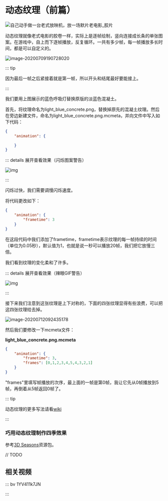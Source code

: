 # 动态纹理（前篇）

![自己动手做一台老式放映机，放一场默片老电影_胶片](https://i.loli.net/2021/10/12/bPOGwZ3fHhoYDmp.gif)

动态纹理就像老式电影的胶卷一样，实际上是逐帧绘制，竖向连接成长条的单张图案。在游戏中，自上而下逐帧播放，反复循环。一共有多少帧，每一帧播放多长时间，都是可以自定义的。

![image-20200709190728020](https://i.loli.net/2021/10/12/kPXepv9Nafn1QyR.png)

::: tip

因为最后一帧之后紧接着就是第一帧，所以开头和结尾最好要能接上。

:::

我们要用上图展示的蓝色呼吸灯替换原版的淡蓝色混凝土。

首先，将纹理命名为light_blue_concrete.png，替换掉原先的混凝土纹理。然后在旁边新建文件，命名为light_blue_concrete.png.mcmeta，并向文件中写入如下代码：

```json
{
    "animation": {
        
    }
}
```

::: details 展开查看效果（闪烁图案警告）

![img](https://i.loli.net/2021/10/12/d8uxQkrIWfzt7Kj.gif)

:::

闪烁过快，我们需要调慢闪烁速度。

将代码更改如下：

```json
{
    "animation": {
        "frametime": 3
    }
}
```

在这段代码中我们添加了frametime，frametime表示纹理的每一帧持续的时间（单位为0.05秒），默认值为1，也就是说一秒可以播放20帧，我们把它放慢三倍。

我们看到纹理的变化柔和了许多。

::: details 展开查看效果（辣眼GIF警告）

![img](https://i.loli.net/2021/10/12/i9YbgspXltFUPqh.gif)

:::

接下来我们注意到这张纹理是上下对称的，下面的四张纹理显得有些浪费，可以把这四张纹理给去掉。

![image-20200712092435178](https://i.loli.net/2021/10/12/sghJnuTzKIvi1xF.png)

然后我们要修改一下mcmeta文件：

**light_blue_concrete.png.mcmeta**

```json
{
    "animation": {
        "frametime": 3,
        "frames": [0,1,2,3,4,5,4,3,2,1]
    }
}
```

"frames"里填写帧播放的次序，最上面的一帧是第0帧，我让它先从0帧播放到5帧，再倒着从5帧返回0帧了。

::: tip

动态纹理的更多写法请看[wiki](https://minecraft-zh.gamepedia.com/资源包#.E6.9D.90.E8.B4.A8)

:::

### 巧用动态纹理制作四季效果

参考[3D Seasons](https://www.curseforge.com/minecraft/texture-packs/d-seasons)资源包。

// TODO

## 相关视频

::: bv 1YV411k7JN

:::
